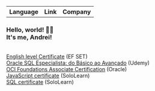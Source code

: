 
<table id="Certificates">
  <tr>
    <th>Language</th>
    <th>Link</th>
    <th>Company</th>
  </tr>
</table>  
<h3>Hello, world! 👋🏼
<br/>It's me, Andrei! </h3>


<br/><a href="https://efset.org/cert/wP5inj">English level Certificate</a> (EF SET)
<br/><a href="https://www.udemy.com/certificate/UC-051d8fe6-2275-4028-a89e-5fb4062d9e2d/">Oracle SQL Especialista: do Básico ao Avançado</a> (Udemy)<br/>
<a href="https://catalog-education.oracle.com/pls/certview/sharebadge?id=37FECE4484AA772FDF31AE465BB5B03F00E840632FFBDA068A67E9E6F1E91586">OCI Foundations Associate Certification</a> (Oracle)<br/>
 <a href="https://www.sololearn.com/certificates/course/en/23005508/1024/landscape/png">JavaScript certificate</a> (SoloLearn) <br/>
<a href="https://www.sololearn.com/certificates/course/en/23005508/1060/landscape/png">SQL certificate</a> (SoloLearn) 
<!--
**andreiluizf/andreiluizf** is a ✨ _special_ ✨ repository because its `README.md` (this file) appears on your GitHub profile.

Here are some ideas to get you started:

- 🔭 I’m currently working on ...
- 🌱 I’m currently learning ...
- 👯 I’m looking to collaborate on ...
- 🤔 I’m looking for help with ...
- 💬 Ask me about ...
- 📫 How to reach me: ...
- 😄 Pronouns: ...
- ⚡ Fun fact: ...
-->
